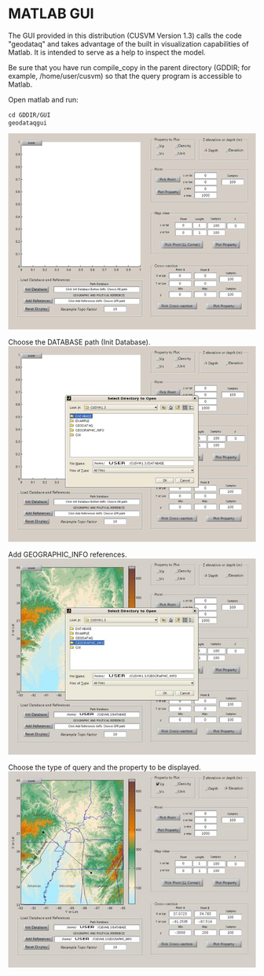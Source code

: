 # MATLAB GUI
The GUI provided in this distribution (CUSVM Version 1.3) calls the code "geodataq" and takes advantage of the built in visualization capabilities of Matlab. It is intended to serve as a help to inspect the model.

Be sure that you have run compile_copy in the parent directory (GDDIR; for example, /home/user/cusvm) so that the query program is accessible to Matlab.

Open matlab and run:  

    cd GDDIR/GUI  
    geodataqgui  

![gui](../IMAGES/gui.gif)

Choose the DATABASE path (Init Database).  
![gui_dbpath](../IMAGES/gui_dbpath.png)

Add GEOGRAPHIC_INFO references.  
![gui_gpath](../IMAGES/gui_gpath.jpg)

Choose the type of query and the property to be displayed.  
![gui_queryexample](../IMAGES/gui_queryexample.jpg)
